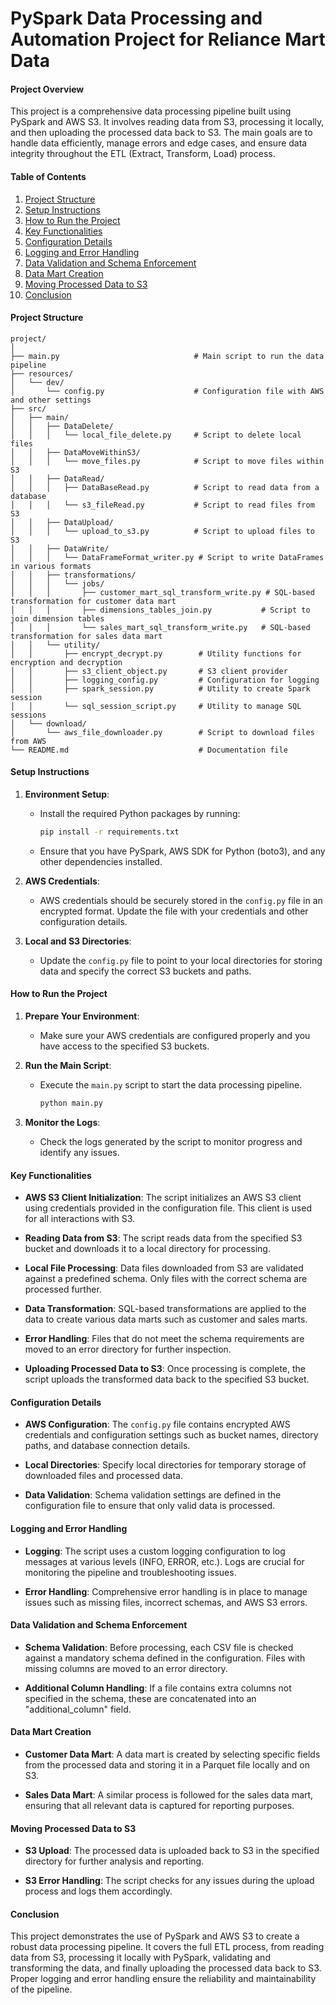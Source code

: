 
# PySpark Data Processing and Automation Project for Reliance Mart Data


#### Project Overview
This project is a comprehensive data processing pipeline built using PySpark and AWS S3. It involves reading data from S3, processing it locally, and then uploading the processed data back to S3. The main goals are to handle data efficiently, manage errors and edge cases, and ensure data integrity throughout the ETL (Extract, Transform, Load) process.

#### Table of Contents
1. [Project Structure](#project-structure)
2. [Setup Instructions](#setup-instructions)
3. [How to Run the Project](#how-to-run-the-project)
4. [Key Functionalities](#key-functionalities)
5. [Configuration Details](#configuration-details)
6. [Logging and Error Handling](#logging-and-error-handling)
7. [Data Validation and Schema Enforcement](#data-validation-and-schema-enforcement)
8. [Data Mart Creation](#data-mart-creation)
9. [Moving Processed Data to S3](#moving-processed-data-to-s3)
10. [Conclusion](#conclusion)

#### Project Structure

```
project/
│
├── main.py                              # Main script to run the data pipeline
├── resources/
│   └── dev/
│       └── config.py                    # Configuration file with AWS and other settings
├── src/
│   ├── main/
│   │   ├── DataDelete/
│   │   │   └── local_file_delete.py     # Script to delete local files
│   │   ├── DataMoveWithinS3/
│   │   │   └── move_files.py            # Script to move files within S3
│   │   ├── DataRead/
│   │   │   ├── DataBaseRead.py          # Script to read data from a database
│   │   │   └── s3_fileRead.py           # Script to read files from S3
│   │   ├── DataUpload/
│   │   │   └── upload_to_s3.py          # Script to upload files to S3
│   │   ├── DataWrite/
│   │   │   └── DataFrameFormat_writer.py # Script to write DataFrames in various formats
│   │   ├── transformations/
│   │   │   └── jobs/
│   │   │       ├── customer_mart_sql_transform_write.py # SQL-based transformation for customer data mart
│   │   │       ├── dimensions_tables_join.py           # Script to join dimension tables
│   │   │       └── sales_mart_sql_transform_write.py   # SQL-based transformation for sales data mart
│   │   └── utility/
│   │       ├── encrypt_decrypt.py        # Utility functions for encryption and decryption
│   │       ├── s3_client_object.py       # S3 client provider
│   │       ├── logging_config.py         # Configuration for logging
│   │       ├── spark_session.py          # Utility to create Spark session
│   │       └── sql_session_script.py     # Utility to manage SQL sessions
│   └── download/
│       └── aws_file_downloader.py        # Script to download files from AWS
└── README.md                             # Documentation file
```

#### Setup Instructions

1. **Environment Setup**:
   - Install the required Python packages by running:
     ```bash
     pip install -r requirements.txt
     ```
   - Ensure that you have PySpark, AWS SDK for Python (boto3), and any other dependencies installed.

2. **AWS Credentials**:
   - AWS credentials should be securely stored in the `config.py` file in an encrypted format. Update the file with your credentials and other configuration details.

3. **Local and S3 Directories**:
   - Update the `config.py` file to point to your local directories for storing data and specify the correct S3 buckets and paths.

#### How to Run the Project

1. **Prepare Your Environment**:
   - Make sure your AWS credentials are configured properly and you have access to the specified S3 buckets.

2. **Run the Main Script**:
   - Execute the `main.py` script to start the data processing pipeline.
     ```bash
     python main.py
     ```

3. **Monitor the Logs**:
   - Check the logs generated by the script to monitor progress and identify any issues.

#### Key Functionalities

- **AWS S3 Client Initialization**:
  The script initializes an AWS S3 client using credentials provided in the configuration file. This client is used for all interactions with S3.

- **Reading Data from S3**:
  The script reads data from the specified S3 bucket and downloads it to a local directory for processing.

- **Local File Processing**:
  Data files downloaded from S3 are validated against a predefined schema. Only files with the correct schema are processed further.

- **Data Transformation**:
  SQL-based transformations are applied to the data to create various data marts such as customer and sales marts.

- **Error Handling**:
  Files that do not meet the schema requirements are moved to an error directory for further inspection.

- **Uploading Processed Data to S3**:
  Once processing is complete, the script uploads the transformed data back to the specified S3 bucket.

#### Configuration Details

- **AWS Configuration**:
  The `config.py` file contains encrypted AWS credentials and configuration settings such as bucket names, directory paths, and database connection details.

- **Local Directories**:
  Specify local directories for temporary storage of downloaded files and processed data.

- **Data Validation**:
  Schema validation settings are defined in the configuration file to ensure that only valid data is processed.

#### Logging and Error Handling

- **Logging**:
  The script uses a custom logging configuration to log messages at various levels (INFO, ERROR, etc.). Logs are crucial for monitoring the pipeline and troubleshooting issues.

- **Error Handling**:
  Comprehensive error handling is in place to manage issues such as missing files, incorrect schemas, and AWS S3 errors.

#### Data Validation and Schema Enforcement

- **Schema Validation**:
  Before processing, each CSV file is checked against a mandatory schema defined in the configuration. Files with missing columns are moved to an error directory.

- **Additional Column Handling**:
  If a file contains extra columns not specified in the schema, these are concatenated into an "additional_column" field.

#### Data Mart Creation

- **Customer Data Mart**:
  A data mart is created by selecting specific fields from the processed data and storing it in a Parquet file locally and on S3.

- **Sales Data Mart**:
  A similar process is followed for the sales data mart, ensuring that all relevant data is captured for reporting purposes.

#### Moving Processed Data to S3

- **S3 Upload**:
  The processed data is uploaded back to S3 in the specified directory for further analysis and reporting.

- **S3 Error Handling**:
  The script checks for any issues during the upload process and logs them accordingly.

#### Conclusion

This project demonstrates the use of PySpark and AWS S3 to create a robust data processing pipeline. It covers the full ETL process, from reading data from S3, processing it locally with PySpark, validating and transforming the data, and finally uploading the processed data back to S3. Proper logging and error handling ensure the reliability and maintainability of the pipeline.